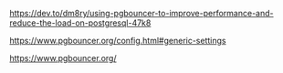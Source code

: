 


https://dev.to/dm8ry/using-pgbouncer-to-improve-performance-and-reduce-the-load-on-postgresql-47k8


https://www.pgbouncer.org/config.html#generic-settings


https://www.pgbouncer.org/



